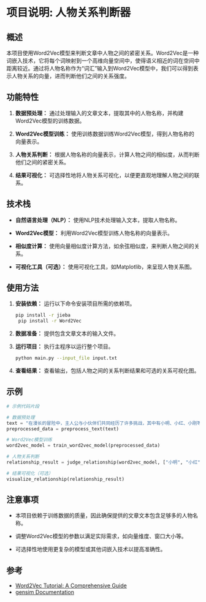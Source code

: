 # 项目说明: 人物关系判断器

## 概述

本项目使用Word2Vec模型来判断文章中人物之间的紧密关系。Word2Vec是一种词嵌入技术，它将每个词映射到一个高维向量空间中，使得语义相近的词在空间中距离较近。通过将人物名称作为“词汇”输入到Word2Vec模型中，我们可以得到表示人物关系的向量，进而判断他们之间的关系强度。

## 功能特性

1. **数据预处理：** 通过处理输入的文章文本，提取其中的人物名称，并构建Word2Vec模型的训练数据。

2. **Word2Vec模型训练：** 使用训练数据训练Word2Vec模型，得到人物名称的向量表示。

3. **人物关系判断：** 根据人物名称的向量表示，计算人物之间的相似度，从而判断他们之间的紧密关系。

4. **结果可视化：** 可选择性地将人物关系可视化，以便更直观地理解人物之间的联系。

## 技术栈

- **自然语言处理（NLP）：** 使用NLP技术处理输入文本，提取人物名称。

- **Word2Vec模型：** 利用Word2Vec模型训练人物名称的向量表示。

- **相似度计算：** 使用向量相似度计算方法，如余弦相似度，来判断人物之间的关系。

- **可视化工具（可选）：** 使用可视化工具，如Matplotlib，来呈现人物关系图。

## 使用方法

1. **安装依赖：** 运行以下命令安装项目所需的依赖项。

   ```bash
   pip install -r jieba
    pip install -r Word2Vec
   ```

2. **数据准备：** 提供包含文章文本的输入文件。

3. **运行项目：** 执行主程序以运行整个项目。

   ```bash
   python main.py --input_file input.txt
   ```

4. **查看结果：** 查看输出，包括人物之间的关系判断结果和可选的关系可视化图。

## 示例

```python
# 示例代码片段

# 数据预处理
text = "在漫长的冒险中，主人公与小伙伴们共同经历了许多挑战，其中有小明、小红、小刚等人。"
preprocessed_data = preprocess_text(text)

# Word2Vec模型训练
word2vec_model = train_word2vec_model(preprocessed_data)

# 人物关系判断
relationship_result = judge_relationship(word2vec_model, ["小明", "小红", "小刚"])

# 结果可视化（可选）
visualize_relationship(relationship_result)
```

## 注意事项

- 本项目依赖于训练数据的质量，因此确保提供的文章文本包含足够多的人物名称。

- 调整Word2Vec模型的参数以满足实际需求，如向量维度、窗口大小等。

- 可选择性地使用更复杂的模型或其他词嵌入技术以提高准确性。

## 参考

- [Word2Vec Tutorial: A Comprehensive Guide](https://rare-technologies.com/word2vec-tutorial/)
- [gensim Documentation](https://radimrehurek.com/gensim/)
